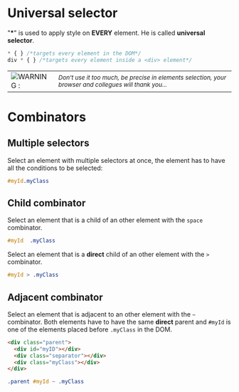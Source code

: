 # Universal selector

"__*__" is used to apply style on __EVERY__ element. He is called __universal selector__.
```css
* { } /*targets every element in the DOM*/
div * { } /*targets every element inside a <div> element*/
```
|         |         |
|---------|---------|
|<span class="inline-img">![WARNING : ](../assets/images/warning-icon.png)</span> | <small>*Don't use it too much, be precise in elements selection, your browser and collegues will thank you...*</small>|

# Combinators

## Multiple selectors

Select an element with multiple selectors at once, the element has to have all the conditions to be selected:

```css
#myId.myClass
```

## Child combinator

Select an element that is a child of an other element with the `space` combinator.

```css
#myId  .myClass
```

Select an element that is a **direct** child of an other element with the `>` combinator.

```css
#myId > .myClass
```

## Adjacent combinator

Select an element that is adjacent to an other element with the `~` combinator. Both elements have to have the same **direct** parent and `#myId` is one of the elements placed before `.myClass` in the DOM.

```html
<div class="parent">
  <div id="myID"></div>
  <div class="separator"></div>
  <div class="myClass"></div>
</div>
```
```css
.parent #myId ~ .myClass
```
